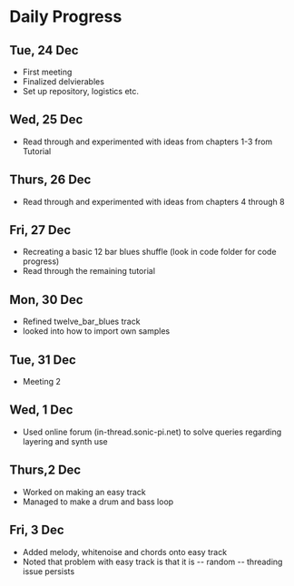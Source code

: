 # Daily Progress

## Tue, 24 Dec

- First meeting
- Finalized delvierables
- Set up repository, logistics etc.

## Wed, 25 Dec

- Read through and experimented with ideas from chapters 1-3 from Tutorial

## Thurs, 26 Dec
- Read through and experimented with ideas from chapters 4 through 8

## Fri, 27 Dec
- Recreating a basic 12 bar blues shuffle (look in code folder for code progress)
- Read through the remaining tutorial

## Mon, 30 Dec

- Refined twelve_bar_blues track
- looked into how to import own samples

## Tue, 31 Dec

- Meeting 2

## Wed, 1 Dec
- Used online forum (in-thread.sonic-pi.net) to solve queries regarding layering and synth use

## Thurs,2 Dec
- Worked on making an easy track
- Managed to make a drum and bass loop

## Fri, 3 Dec
- Added melody, whitenoise and chords onto easy track
- Noted that problem with easy track is that it is 
-- random
-- threading issue persists 



